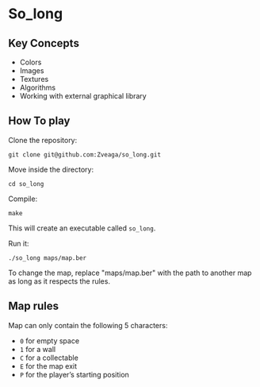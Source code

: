 # So_long

## Key Concepts
- Colors
- Images
- Textures
- Algorithms
- Working with external graphical library

## How To play
Clone the repository:
```
git clone git@github.com:Zveaga/so_long.git
```
Move inside the directory:
```
cd so_long
```
Compile:
```
make
```
This will create an executable called `so_long`.

Run it:
```
./so_long maps/map.ber
```
To change the map, replace "maps/map.ber" with the path to another map as long as it respects the rules.

## Map rules
Map can only contain the following 5 characters:
  - `0` for empty space
  - `1` for a wall
  - `C` for a collectable
  - `E` for the map exit
  - `P` for the player’s starting position


